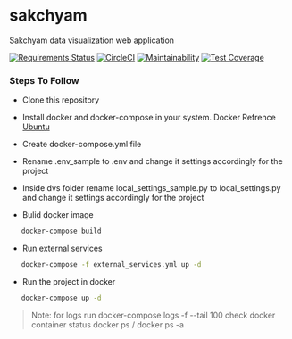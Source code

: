 # sakchyam
Sakchyam data visualization web application


[![Requirements Status](https://requires.io/github/naxa-developers/sakchyam/requirements.svg?branch=master)](https://requires.io/github/naxa-developers/sakchyam/requirements/?branch=master) [![CircleCI](https://circleci.com/gh/naxa-developers/sakchyam/tree/master.svg?style=svg)](https://circleci.com/gh/naxa-developers/sakchyam/tree/master) [![Maintainability](https://api.codeclimate.com/v1/badges/a89b6658ac3885befb78/maintainability)](https://codeclimate.com/github/naxa-developers/sakchyam/maintainability) [![Test Coverage](https://api.codeclimate.com/v1/badges/a89b6658ac3885befb78/test_coverage)](https://codeclimate.com/github/naxa-developers/sakchyam/test_coverage)



### Steps To Follow

- Clone this repository

- Install docker and docker-compose in your system.
 Docker Refrence [Ubuntu](https://docs.docker.com/install/linux/docker-ce/ubuntu/)
 
- Create docker-compose.yml file

- Rename .env_sample to .env and change it settings accordingly for the project

- Inside dvs folder rename local_settings_sample.py to local_settings.py and change it settings accordingly for the project

- Bulid docker image
```sh
   docker-compose build
 ```

- Run external services
```sh
   docker-compose -f external_services.yml up -d
 ```

- Run the project in docker
```sh
   docker-compose up -d
 ```

>Note:
> for logs run docker-compose logs -f --tail 100
>check docker container status docker ps / docker ps -a
